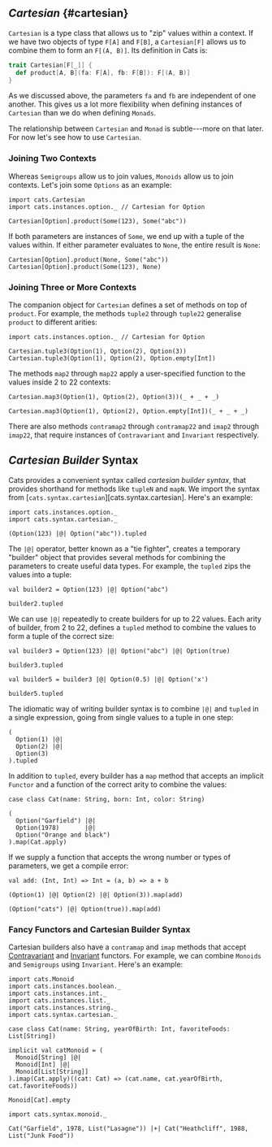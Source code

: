## *Cartesian* {#cartesian}

`Cartesian` is a type class that allows us to "zip" values within a context.
If we have two objects of type `F[A]` and `F[B]`,
a `Cartesian[F]` allows us to combine them to form an `F[(A, B)]`.
Its definition in Cats is:

```scala
trait Cartesian[F[_]] {
  def product[A, B](fa: F[A], fb: F[B]): F[(A, B)]
}
```

As we discussed above,
the parameters `fa` and `fb` are independent of one another.
This gives us a lot more flexibility when 
defining instances of `Cartesian` than we do when defining `Monads`.

The relationship between `Cartesian` and `Monad` is subtle---more on that later.
For now let's see how to use `Cartesian`.

### Joining Two Contexts

Whereas `Semigroups` allow us to join values,
`Monoids` allow us to join contexts.
Let's join some `Options` as an example:

```tut:book:silent
import cats.Cartesian
import cats.instances.option._ // Cartesian for Option
```

```tut:book
Cartesian[Option].product(Some(123), Some("abc"))
```

If both parameters are instances of `Some`, 
we end up with a tuple of the values within.
If either parameter evaluates to `None`, 
the entire result is `None`:

```tut:book
Cartesian[Option].product(None, Some("abc"))
Cartesian[Option].product(Some(123), None)
```

### Joining Three or More Contexts

The companion object for `Cartesian` defines 
a set of methods on top of `product`. 
For example, the methods `tuple2` through `tuple22`
generalise `product` to different arities:

```tut:book:silent
import cats.instances.option._ // Cartesian for Option
```

```tut:book
Cartesian.tuple3(Option(1), Option(2), Option(3))
Cartesian.tuple3(Option(1), Option(2), Option.empty[Int])
```

The methods `map2` through `map22`
apply a user-specified function 
to the values inside 2 to 22 contexts:

```tut:book
Cartesian.map3(Option(1), Option(2), Option(3))(_ + _ + _)

Cartesian.map3(Option(1), Option(2), Option.empty[Int])(_ + _ + _)
```

There are also methods `contramap2` through `contramap22`
and `imap2` through `imap22`, 
that require instances of `Contravariant` and `Invariant` respectively.

<!--
### *Cartesian* Laws

There is only one law for `Cartesian`:
the `product` method must be associative:

```scala
product(a, product(b, c)) == product(product(a, b), c)
```
-->

## *Cartesian Builder* Syntax

Cats provides a convenient syntax called *cartesian builder syntax*,
that provides shorthand for methods like `tupleN` and `mapN`.
We import the syntax from [`cats.syntax.cartesian`][cats.syntax.cartesian].
Here's an example:

```tut:book:silent
import cats.instances.option._
import cats.syntax.cartesian._
```

```tut:book
(Option(123) |@| Option("abc")).tupled
```

The `|@|` operator, better known as a "tie fighter",
creates a temporary "builder" object that provides
several methods for combining the parameters
to create useful data types.
For example, the `tupled` zips the values into a tuple:

```tut:book
val builder2 = Option(123) |@| Option("abc")

builder2.tupled
```

We can use `|@|` repeatedly to create builders for up to 22 values.
Each arity of builder, from 2 to 22, defines a `tupled` method
to combine the values to form a tuple of the correct size:

```tut:book
val builder3 = Option(123) |@| Option("abc") |@| Option(true)

builder3.tupled

val builder5 = builder3 |@| Option(0.5) |@| Option('x')

builder5.tupled
```

The idiomatic way of writing builder syntax is
to combine `|@|` and `tupled` in a single expression,
going from single values to a tuple in one step:

```tut:book
(
  Option(1) |@|
  Option(2) |@|
  Option(3)
).tupled
```

In addition to `tupled`, every builder has a `map` method
that accepts an implicit `Functor` 
and a function of the correct arity to combine the values:

```tut:book:silent
case class Cat(name: String, born: Int, color: String)
```

```tut:book
(
  Option("Garfield") |@|
  Option(1978)       |@|
  Option("Orange and black")
).map(Cat.apply)
```

If we supply a function that accepts the wrong number or types of parameters,
we get a compile error:

```tut:book
val add: (Int, Int) => Int = (a, b) => a + b
```

```tut:book:fail
(Option(1) |@| Option(2) |@| Option(3)).map(add)
```

```tut:book:fail
(Option("cats") |@| Option(true)).map(add)
```

### Fancy Functors and Cartesian Builder Syntax

Cartesian builders also have a `contramap` and `imap` methods
that accept [Contravariant](#contravariant) 
and [Invariant](#invariant) functors.
For example, we can combine `Monoids` and `Semigroups` using `Invariant`.
Here's an example:

```tut:book:silent
import cats.Monoid
import cats.instances.boolean._
import cats.instances.int._
import cats.instances.list._
import cats.instances.string._
import cats.syntax.cartesian._

case class Cat(name: String, yearOfBirth: Int, favoriteFoods: List[String])

implicit val catMonoid = (
  Monoid[String] |@|
  Monoid[Int] |@|
  Monoid[List[String]]
).imap(Cat.apply)((cat: Cat) => (cat.name, cat.yearOfBirth, cat.favoriteFoods))
```

```tut:book
Monoid[Cat].empty
```

```tut:book:silent
import cats.syntax.monoid._
```

```tut:book
Cat("Garfield", 1978, List("Lasagne")) |+| Cat("Heathcliff", 1988, List("Junk Food"))
```

